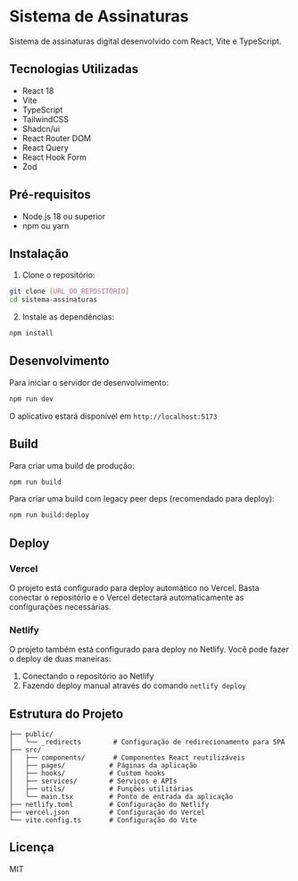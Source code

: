 # Sistema de Assinaturas

Sistema de assinaturas digital desenvolvido com React, Vite e TypeScript.

## Tecnologias Utilizadas

- React 18
- Vite
- TypeScript
- TailwindCSS
- Shadcn/ui
- React Router DOM
- React Query
- React Hook Form
- Zod

## Pré-requisitos

- Node.js 18 ou superior
- npm ou yarn

## Instalação

1. Clone o repositório:
```bash
git clone [URL_DO_REPOSITÓRIO]
cd sistema-assinaturas
```

2. Instale as dependências:
```bash
npm install
```

## Desenvolvimento

Para iniciar o servidor de desenvolvimento:

```bash
npm run dev
```

O aplicativo estará disponível em `http://localhost:5173`

## Build

Para criar uma build de produção:

```bash
npm run build
```

Para criar uma build com legacy peer deps (recomendado para deploy):

```bash
npm run build:deploy
```

## Deploy

### Vercel

O projeto está configurado para deploy automático no Vercel. Basta conectar o repositório e o Vercel detectará automaticamente as configurações necessárias.

### Netlify

O projeto também está configurado para deploy no Netlify. Você pode fazer o deploy de duas maneiras:

1. Conectando o repositório ao Netlify
2. Fazendo deploy manual através do comando `netlify deploy`

## Estrutura do Projeto

```
├── public/
│   └── _redirects        # Configuração de redirecionamento para SPA
├── src/
│   ├── components/       # Componentes React reutilizáveis
│   ├── pages/           # Páginas da aplicação
│   ├── hooks/           # Custom hooks
│   ├── services/        # Serviços e APIs
│   ├── utils/           # Funções utilitárias
│   └── main.tsx         # Ponto de entrada da aplicação
├── netlify.toml         # Configuração do Netlify
├── vercel.json          # Configuração do Vercel
└── vite.config.ts       # Configuração do Vite
```

## Licença

MIT
